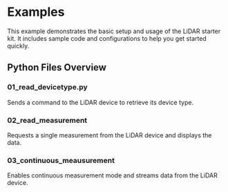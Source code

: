 # Examples
This example demonstrates the basic setup and usage of the LiDAR starter kit. It includes sample code and configurations to help you get started quickly.

## Python Files Overview

### 01_read_devicetype.py
Sends a command to the LiDAR device to retrieve its device type.

### 02_read_measurement
Requests a single measurement from the LiDAR device and displays the data.

### 03_continuous_meausurement
Enables continuous measurement mode and streams data from the LiDAR device.